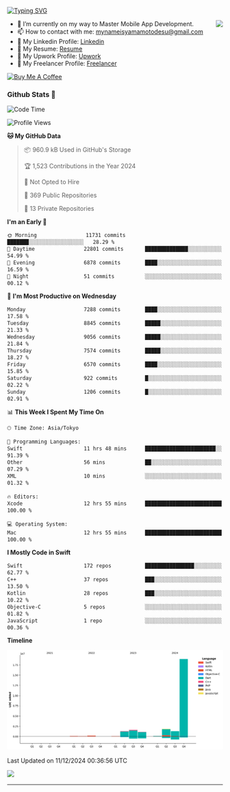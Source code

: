 
[![Typing SVG](https://readme-typing-svg.demolab.com/?lines=Thank+You+For+Visiting!!;You+Are+Welcome✨;I+am+Kyo+Yamamoto;Mobile+Developer)](https://git.io/typing-svg)
<p>
<img align="right" src="https://media.giphy.com/media/26ufdb3cYKwbRtYVW/giphy.gif" style="max-width:100%;" height="150px">

- 🌱 I’m currently on my way to Master Mobile App Development.
- 📫 How to contact with me: mynameisyamamotodesu@gmail.com
- 🔗 My Linkedin Profile: [Linkedin](https://www.linkedin.com/in/kyo-yamamoto-a2ab50239)
- 🔗 My Resume: [Resume](https://www.kickresume.com/cv/rNok4e/)
- 🔗 My Upwork Profile: [Upwork](https://www.upwork.com/freelancers/~01aa9115102bb4af25)
- 🔗 My Freelancer Profile: [Freelancer](https://www.freelancer.com/u/yamamotodesu)

<a href="https://www.buymeacoffee.com/kyoyamamoto" target="_blank"><img src="https://cdn.buymeacoffee.com/buttons/default-orange.png" alt="Buy Me A Coffee" height="41" width="174"></a>

### Github Stats 🥇 
<!--START_SECTION:waka-->
![Code Time](http://img.shields.io/badge/Code%20Time-926%20hrs%2052%20mins-blue)

![Profile Views](http://img.shields.io/badge/Profile%20Views-19-blue)

**🐱 My GitHub Data** 

> 📦 960.9 kB Used in GitHub's Storage 
 > 
> 🏆 1,523 Contributions in the Year 2024
 > 
> 🚫 Not Opted to Hire
 > 
> 📜 369 Public Repositories 
 > 
> 🔑 13 Private Repositories 
 > 
**I'm an Early 🐤** 

```text
🌞 Morning                11731 commits       ███████░░░░░░░░░░░░░░░░░░   28.29 % 
🌆 Daytime                22801 commits       ██████████████░░░░░░░░░░░   54.99 % 
🌃 Evening                6878 commits        ████░░░░░░░░░░░░░░░░░░░░░   16.59 % 
🌙 Night                  51 commits          ░░░░░░░░░░░░░░░░░░░░░░░░░   00.12 % 
```
📅 **I'm Most Productive on Wednesday** 

```text
Monday                   7288 commits        ████░░░░░░░░░░░░░░░░░░░░░   17.58 % 
Tuesday                  8845 commits        █████░░░░░░░░░░░░░░░░░░░░   21.33 % 
Wednesday                9056 commits        █████░░░░░░░░░░░░░░░░░░░░   21.84 % 
Thursday                 7574 commits        █████░░░░░░░░░░░░░░░░░░░░   18.27 % 
Friday                   6570 commits        ████░░░░░░░░░░░░░░░░░░░░░   15.85 % 
Saturday                 922 commits         █░░░░░░░░░░░░░░░░░░░░░░░░   02.22 % 
Sunday                   1206 commits        █░░░░░░░░░░░░░░░░░░░░░░░░   02.91 % 
```


📊 **This Week I Spent My Time On** 

```text
🕑︎ Time Zone: Asia/Tokyo

💬 Programming Languages: 
Swift                    11 hrs 48 mins      ███████████████████████░░   91.39 % 
Other                    56 mins             ██░░░░░░░░░░░░░░░░░░░░░░░   07.29 % 
XML                      10 mins             ░░░░░░░░░░░░░░░░░░░░░░░░░   01.32 % 

🔥 Editors: 
Xcode                    12 hrs 55 mins      █████████████████████████   100.00 % 

💻 Operating System: 
Mac                      12 hrs 55 mins      █████████████████████████   100.00 % 
```

**I Mostly Code in Swift** 

```text
Swift                    172 repos           ████████████████░░░░░░░░░   62.77 % 
C++                      37 repos            ███░░░░░░░░░░░░░░░░░░░░░░   13.50 % 
Kotlin                   28 repos            ███░░░░░░░░░░░░░░░░░░░░░░   10.22 % 
Objective-C              5 repos             ░░░░░░░░░░░░░░░░░░░░░░░░░   01.82 % 
JavaScript               1 repo              ░░░░░░░░░░░░░░░░░░░░░░░░░   00.36 % 
```



**Timeline**

![Lines of Code chart](https://raw.githubusercontent.com/YamamotoDesu/YamamotoDesu/main/assets/bar_graph.png)


 Last Updated on 11/12/2024 00:36:56 UTC
<!--END_SECTION:waka-->

![](https://github-profile-summary-cards.vercel.app/api/cards/profile-details?username=YamamotoDesu&theme=vue)

----
